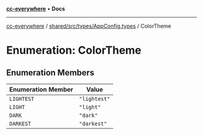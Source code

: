 [**cc-everywhere**](../../../../../index.md) • **Docs**

***

[cc-everywhere](../../../../../index.md) / [shared/src/types/AppConfig.types](../index.md) / ColorTheme

# Enumeration: ColorTheme

## Enumeration Members

| Enumeration Member | Value |
| ------ | ------ |
| `LIGHTEST` | `"lightest"` |
| `LIGHT` | `"light"` |
| `DARK` | `"dark"` |
| `DARKEST` | `"darkest"` |
